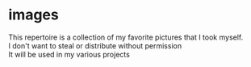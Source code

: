# images
This repertoire is a collection of my favorite pictures that I took myself.
<br>
I don't want to steal or distribute without permission
<br>
It will be used in my various projects
